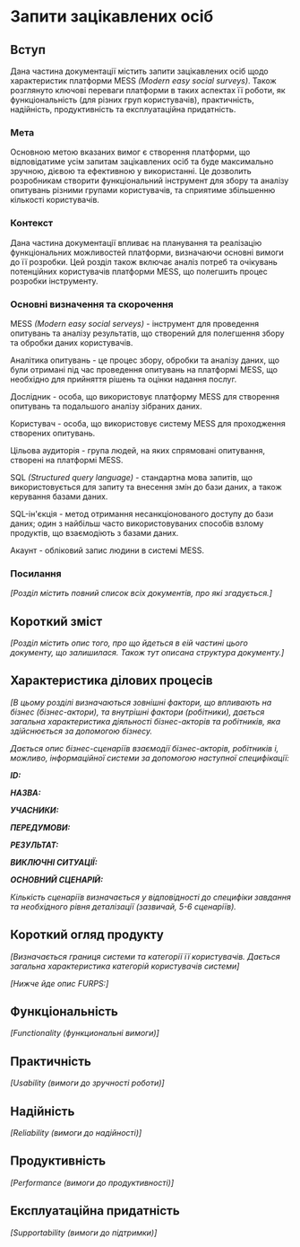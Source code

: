 # Запити зацікавлених осіб

## Вступ

Дана частина документації містить запити зацікавлених осіб щодо характеристик платформи MESS *(Modern easy social surveys)*. Також розглянуто ключові переваги платформи в таких аспектах її роботи, як функціональність (для різних груп користувачів), практичність, надійність, продуктивність та експлуатаційна придатність.

### Мета 

Основною метою вказаних вимог є створення платформи, що відповідатиме усім запитам зацікавлених осіб та буде максимально зручною, дієвою та ефективною у використанні. Це дозволить розробникам створити функціональний інструмент для збору та аналізу опитувань різними групами користувачів, та сприятиме збільшенню кількості користувачів.

### Контекст

Дана частина документації впливає на планування та реалізацію функціональних можливостей платформи, визначаючи основні вимоги до її розробки. 
Цей розділ також включає аналіз потреб та очікувань потенційних користувачів платформи MESS, що полегшить процес розробки інструменту.

### Основні визначення та скорочення

MESS *(Modern easy social serveys)* - інструмент для проведення опитувань та аналізу результатів, що створений для полегшення збору та обробки даних користувачів.

Аналітика опитувань - це процес збору, обробки та аналізу даних, що були отримані під час проведення опитувань на платформі MESS, що необхідно для прийняття рішень та оцінки надання послуг.

Дослідник - особа, що використовує платформу MESS для створення опитувань та подальшого аналізу зібраних даних.

Користувач - особа, що використовує систему MESS для проходження створених опитувань.

Цільова аудиторія - група людей, на яких спрямовані опитування, створені на платформі MESS.

SQL *(Structured query language)* - стандартна мова запитів, що використовується для запиту та внесення змін до бази даних, а також керування базами даних.

SQL-ін'єкція - метод отримання несанкціонованого доступу до бази даних; один з найбільш часто використовуваних способів взлому продуктів, що взаємодіють з базами даних.

Акаунт - обліковий запис людини в системі MESS.

### Посилання

*[Розділ містить повний список всіх документів, про які згадується.]*


## Короткий зміст

*[Розділ містить опис того, про що йдеться в еій частині цього документу, що залишилася. 
Також тут описана структура документу.]*

## Характеристика ділових процесів

*[В цьому розділі визначаються зовнішні фактори, що впливають на бізнес (бізнес-актори), 
та внутрішні фактори (робітники), дається загальна характеристика діяльності бізнес-акторів 
та робітників, яка здійснюється за допомогою бізнесу.*

*Дається опис бізнес-сценаріїв взаємодії бізнес-акторів, робітників і, можливо, інформаційної системи за допомогою наступної
специфікації:*

   
***ID:***
    
***НАЗВА:***
    
***УЧАСНИКИ:***

***ПЕРЕДУМОВИ:***

***РЕЗУЛЬТАТ:***

***ВИКЛЮЧНІ СИТУАЦІЇ:***

***ОСНОВНИЙ СЦЕНАРІЙ:***

*Кількість сценаріїв визначається у відповідності до специфіки завдання та необхідного 
рівня деталізації (зазвичай, 5-6 сценаріїв).*

## Короткий огляд продукту

*[Визначається границя системи та категорії її користувачів. Дається загальна характеристика категорій користувачів
системи]*

*[Нижче йде опис FURPS:]*


## Функціональність

*[Functionality (функциональні вимоги)]*

## Практичність

*[Usability (вимоги до зручності роботи)]*

## Надійність

*[Reliability (вимоги до надійності)]*

## Продуктивність

*[Performance (вимоги до продуктивності)]*

## Експлуатаційна придатність

*[Supportability (вимоги до підтримки)]*

